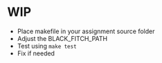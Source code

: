 WIP
===

- Place makefile in your assignment source folder
- Adjust the BLACK_FITCH_PATH
- Test using `make test`
- Fix if needed
